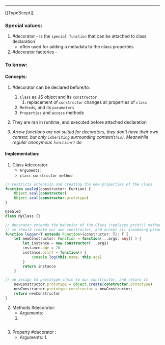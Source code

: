 ***
[[TypeScript]]
### Special values:
1. #decorator - is the `special function` that can be attached to class declaration`
	- often used for adding a metadata to the class properties
2. #decorator factories - 

### To know:

#### Concepts:
1. #decorator can be declared before/to:
	1. `Class` as JS object and its `constructor` 
		1. replacement of `constructor` changes all properties of `class` 
	2. `Methods`, and its `parameters` 
	3. `Properties` and `access` methods 

2. They are ran in runtime, and executed before attached declaration 
3. *Arrow functions are not suited for decorators, they don't have their own context, but only `inheriting` surrounding context(`this`). Meanwhile regular anonymous `function()` do*
#### Implementation:
1. Class #decorator:
	- `Arguments`:
	- `class constructor method`  
```ts
// restricts extension and creating the new properties of the class
function sealed(constructor: Funtion) {
	Object.seal(constructor)
	Object.seal(constructor.prototype)
}

@sealed 
class MyClass {}
```

```ts
// decorator extends the behavior of the Class (replaces print() method)
// we should create our own constructor, and accept all incomming parameters
function logger<T extends Function>(constructor: T): T {  
    let newConstructor: Function = function(...args: any[] ) {  
        let instance = new constructor(...args)  
        instance.age = 26  
        instance.print = function() {  
            console.log(this.name, this.age)  
        }  
        return instance  
    }  

// we assign to prototype chain to our constructor, and return it
    newConstructor.prototype = Object.create(constructor.prototype)  
    newConstructor.prototype.constructor = newConstructor;  
    return newConstructor  
}
```

2. Methods #decorator:
	- Arguments:
	1.  
```ts

```
3. Property #decorator :
	- Arguments:
		1. 